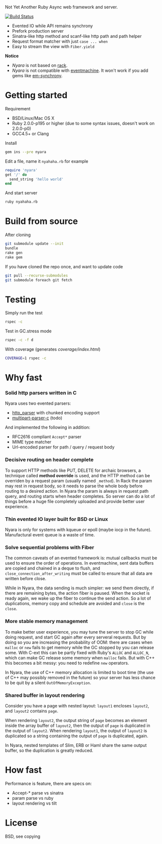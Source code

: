 Not Yet Another Ruby Async web framework and server.

[![Build Status](https://travis-ci.org/luikore/nyara.png)](https://travis-ci.org/luikore/nyara)

- Evented IO while API remains synchrony
- Prefork production server
- Sinatra-like http method and scanf-like http path and path helper
- Request format matcher with just `case ... when`
- Easy to stream the view with `Fiber.yield`

**Notice**

- *Nyara* is not based on [rack](https://github.com/rack/rack).
- *Nyara* is not compatible with [eventmachine](https://github.com/eventmachine/eventmachine). It won't work if you add gems like [em-synchrony](https://github.com/igrigorik/em-synchrony).

# Getting started

Requirement

- BSD/Linux/Mac OS X
- Ruby 2.0.0-p195 or higher (due to some syntax issues, doesn't work on 2.0.0-p0)
- GCC4.5+ or Clang

Install

```bash
gem ins --pre nyara
```

Edit a file, name it `nyahaha.rb` for example

```ruby
require 'nyara'
get '/' do
  send_string 'hello world'
end
```

And start server

```bash
ruby nyahaha.rb
```

# Build from source

After cloning

```bash
git submodule update --init
bundle
rake gen
rake gem
```

If you have cloned the repo once, and want to update code

```bash
git pull --recurse-submodules
git submodule foreach git fetch
```

# Testing

Simply run the test

```bash
rspec -c
```

Test in GC.stress mode

```bash
rspec -c -f d
```

With coverage (generates *coverage/index.html*)

```bash
COVERAGE=1 rspec -c
```

# Why fast

### Solid http parsers written in C

Nyara uses two evented parsers:

- [http_parser](https://github.com/joyent/http-parser) with chunked encoding support
- [multipart-parser-c](https://github.com/iafonov/multipart-parser-c) (todo)

And implemented the following in addition:

- RFC2616 compliant `Accept*` parser
- MIME type matcher
- Url-encoded parser for path / query / request body

### Decisive routing on header complete

To support HTTP methods like PUT, DELETE for archaic browsers, a technique called **method override** is used, and the HTTP method can be overriden by a request param (usually named `_method`). In Rack the param may rest in request body, so it needs to parse the whole body before routing to a desired action. In Nyara the param is always in request path query, and routing starts when header completes. So server can do a lot of things before a huge file completely uploaded and provide better user experience.

### Thin evented IO layer built for BSD or Linux

Nyara is only for systems with kqueue or epoll (maybe iocp in the future). Manufactural event queue is a waste of time.

### Solve sequential problems with Fiber

The common caveats of an evented framework is: mutual callbacks must be used to ensure the order of operations. In eventmachine, sent data buffers are copied and chained in a deque to flush, and `close_connection_after_writing` must be called to ensure that all data are written before close.

While in Nyara, the data sending is much simpler: we send them directly, if there are remaining bytes, the action fiber is paused. When the socket is ready again, we wake up the fiber to continue the send action. So a lot of duplications, memory copy and schedule are avoided and `close` is the `close`.

### More stable memory management

To make better user experience, you may tune the server to stop GC while doing request, and start GC again after every serveral requests. But by doing so you are increasing the probability of OOM: there are cases when `malloc` or `new` fails to get memory while the GC stopped by you can release some. With C-ext this can be partly fixed with Ruby's `ALLOC` and `ALLOC_N`, which can make GC release some memory when `malloc` fails. But with C++ this becomes a bit messy: you need to redefine `new` operators.

In Nyara, the use of C++ memory allocation is limited to boot time (the use of C++ may possibly removed in the future) so your server has less chance to be quit by a silent `OutOfMemoryException`.

### Shared buffer in layout rendering

Consider you have a page with nested layout: `layout1` encloses `layout2`, and `layout2` contains `page`.

When rendering `layout2`, the output string of `page` becomes an element inside the array buffer of `layout2`, then the output of `page` is duplicated in the output of `layout2`. When rendering `layout1`, the output of `layout2` is duplicated so a string containing the output of `page` is duplicated, again.

In Nyara, nested templates of Slim, ERB or Haml share the same output buffer, so the duplication is greatly reduced.

# How fast

Performance is feature, there are specs on:

- Accept-* parse vs sinatra
- param parse vs ruby
- layout rendering vs tilt

# License

BSD, see copying
